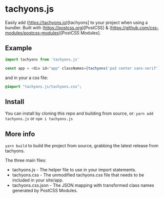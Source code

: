 # tachyons.js
Easily add (https://tachyons.io)[tachyons] to your project when using a bundler. Built with (https://postcss.org)[PostCSS] & (https://github.com/css-modules/postcss-modules)[PostCSS Modules].

## Example
```javascript
import tachyons from 'tachyons.js'

const app = <div id="app" classNames={tachyons('pa3 center sans-serif')} />
```
and in your a css file:
```css
@import "tachyons.js/tachyons.css";
```

## Install
You can install by cloning this repo and building from source, or: `yarn add tachyons.js` or `npm i tachyons.js`

## More info
`yarn build` to build the project from source, grabbing the latest release from tachyons.

The three main files:
* tachyons.js - The helper file to use in your import statements.
* tachyons.css - The unmodified tachyons.css file that needs to be included in your site/app.
* tachyons.css.json - The JSON mapping with transformed class names generated by PostCSS Modules.

